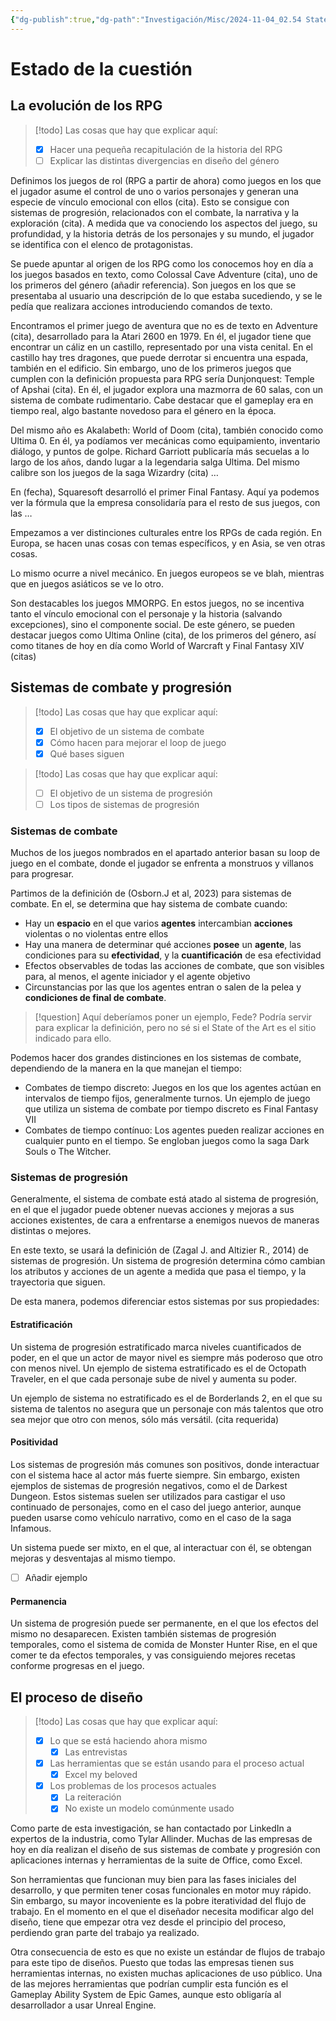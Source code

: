 ```yaml
---
{"dg-publish":true,"dg-path":"Investigación/Misc/2024-11-04_02.54 State of the Art.md","permalink":"/investigacion/misc/2024-11-04-02-54-state-of-the-art/","tags":["TFG","Diseño","RPG"]}
---
```


# Estado de la cuestión
## La evolución de los RPG

> [!todo] Las cosas que hay que explicar aquí:
> - [x] Hacer una pequeña recapitulación de la historia del RPG
> - [ ] Explicar las distintas divergencias en diseño del género

Definimos los juegos de rol (RPG a partir de ahora) como juegos en los que el jugador asume el control de uno o varios personajes y generan una especie de vínculo emocional con ellos (cita). Esto se consigue con sistemas de progresión, relacionados con el combate, la narrativa y la exploración (cita). A medida que va conociendo los aspectos del juego, su profundidad, y la historia detrás de los personajes y su mundo, el jugador se identifica con el elenco de protagonistas.

Se puede apuntar al origen de los RPG como los conocemos hoy en día a los juegos basados en texto, como Colossal Cave Adventure (cita), uno de los primeros del género (añadir referencia). Son juegos en los que se presentaba al usuario una descripción de lo que estaba sucediendo, y se le pedía que realizara acciones introduciendo comandos de texto. 

Encontramos el primer juego de aventura que no es de texto en Adventure (cita), desarrollado para la Atari 2600 en 1979. En él, el jugador tiene que encontrar un cáliz en un castillo, representado por una vista cenital. En el castillo hay tres dragones, que puede derrotar si encuentra una espada, también en el edificio. Sin embargo, uno de los primeros juegos que cumplen con la definición propuesta para RPG sería Dunjonquest: Temple of Apshai (cita). En él, el jugador explora una mazmorra de 60 salas, con un sistema de combate rudimentario. Cabe destacar que el gameplay era en tiempo real, algo bastante novedoso para el género en la época.

Del mismo año es Akalabeth: World of Doom (cita), también conocido como Ultima 0. En él, ya podíamos ver mecánicas como equipamiento, inventario diálogo, y puntos de golpe. Richard Garriott publicaría más secuelas a lo largo de los años, dando lugar a la legendaria salga Ultima. Del mismo calibre son los juegos de la saga Wizardry (cita) …

En (fecha), Squaresoft desarrolló el primer Final Fantasy. Aquí ya podemos ver la fórmula que la empresa consolidaría para el resto de sus juegos, con las …

Empezamos a ver distinciones culturales entre los RPGs de cada región. En Europa, se hacen unas cosas con temas específicos, y en Asia, se ven otras cosas.

Lo mismo ocurre a nivel mecánico. En juegos europeos se ve blah, mientras que en juegos asiáticos se ve lo otro.

Son destacables los juegos MMORPG. En estos juegos, no se incentiva tanto el vínculo emocional con el personaje y la historia (salvando excepciones), sino el componente social. De este género, se pueden destacar juegos como Ultima Online (cita), de los primeros del género, así como titanes de hoy en día como World of Warcraft y Final Fantasy XIV (citas)

## Sistemas de combate y progresión

> [!todo] Las cosas que hay que explicar aquí:
> - [x] El objetivo de un sistema de combate
> - [x] Cómo hacen para mejorar el loop de juego
> - [x] Qué bases siguen

> [!todo] Las cosas que hay que explicar aquí:
> - [ ] El objetivo de un sistema de progresión
> - [ ] Los tipos de sistemas de progresión

### Sistemas de combate

Muchos de los juegos nombrados en el apartado anterior basan su loop de juego en el combate, donde el jugador se enfrenta a monstruos y villanos para progresar.

Partimos de la definición de (Osborn.J et al, 2023) para sistemas de combate. En el, se determina que hay sistema de combate cuando:
 * Hay un **espacio** en el que varios **agentes** intercambian **acciones** violentas o no violentas entre ellos
 * Hay una manera de determinar qué acciones **posee** un **agente**, las condiciones para su **efectividad**, y la **cuantificación** de esa efectividad
 * Efectos observables de todas las acciones de combate, que son visibles para, al menos, el agente iniciador y el agente objetivo
 * Circunstancias por las que los agentes entran o salen de la pelea y **condiciones de final de combate**.

> [!question] Aquí deberíamos poner un ejemplo, Fede? Podría servir para explicar la definición, pero no sé si el State of the Art es el sitio indicado para ello.

Podemos hacer dos grandes distinciones en los sistemas de combate, dependiendo de la manera en la que manejan el tiempo:
+ Combates de tiempo discreto: Juegos en los que los agentes actúan en intervalos de tiempo fijos, generalmente turnos. Un ejemplo de juego que utiliza un sistema de combate por tiempo discreto es Final Fantasy VII
+ Combates de tiempo contínuo: Los agentes pueden realizar acciones en cualquier punto en el tiempo. Se engloban juegos como la saga Dark Souls o The Witcher.

### Sistemas de progresión

Generalmente, el sistema de combate está atado al sistema de progresión, en el que el jugador puede obtener nuevas acciones y mejoras a sus acciones existentes, de cara a enfrentarse a enemigos nuevos de maneras distintas o mejores.

En este texto, se usará la definición de (Zagal J. and Altizier R., 2014) de sistemas de progresión. Un sistema de progresión determina cómo cambian los atributos y acciones de un agente a medida que pasa el tiempo, y la trayectoria que siguen.

De esta manera, podemos diferenciar estos sistemas por sus propiedades:
#### Estratificación

Un sistema de progresión estratificado marca niveles cuantificados de poder, en el que un actor de mayor nivel es siempre más poderoso que otro con menos nivel. Un ejemplo de sistema estratificado es el de Octopath Traveler, en el que cada personaje sube de nivel y aumenta su
poder.

Un ejemplo de sistema no estratificado es el de Borderlands 2, en el que su sistema de talentos no asegura que un personaje con más talentos que otro sea mejor que otro con menos, sólo más versátil. (cita requerida)

#### Positividad

Los sistemas de progresión más comunes son positivos, donde interactuar con el sistema hace al actor más fuerte siempre. Sin embargo, existen ejemplos de sistemas de progresión negativos, como el de Darkest Dungeon. Estos sistemas suelen ser utilizados para castigar el uso continuado de personajes, como en el caso del juego anterior, aunque pueden usarse como vehículo narrativo, como en el caso de la saga Infamous.

Un sistema puede ser mixto, en el que, al interactuar con él, se obtengan mejoras y desventajas al mismo tiempo. 
- [ ] Añadir ejemplo

#### Permanencia

Un sistema de progresión puede ser permanente, en el que los efectos del mismo no desaparecen. Existen también sistemas de progresión temporales, como el sistema de comida de Monster Hunter Rise, en el que comer te da efectos temporales, y vas consiguiendo mejores recetas conforme progresas en el juego.


## El proceso de diseño

> [!todo] Las cosas que hay que explicar aquí:
> - [x] Lo que se está haciendo ahora mismo
> 	- [x] Las entrevistas
> - [x] Las herramientas que se están usando para el proceso actual
> 	- [x] Excel my beloved
> - [x] Los problemas de los procesos actuales
> 	- [x] La reiteración
> 	- [x] No existe un modelo comúnmente usado

Como parte de esta investigación, se han contactado por LinkedIn a expertos de la industria, como Tylar Allinder. Muchas de las empresas de hoy en día realizan el diseño de sus sistemas de combate y progresión con aplicaciones internas y herramientas de la suite de Office, como Excel.

Son herramientas que funcionan muy bien para las fases iniciales del desarrollo, y que permiten tener cosas funcionales en motor muy rápido. Sin embargo, su mayor incoveniente es la pobre iteratividad del flujo de trabajo. En el momento en el que el diseñador necesita modificar algo del diseño, tiene que empezar otra vez desde el principio del proceso, perdiendo gran parte del trabajo ya realizado.

Otra consecuencia de esto es que no existe un estándar de flujos de trabajo para este tipo de diseños. Puesto que todas las empresas tienen sus herramientas internas, no existen muchas aplicaciones de uso público. Una de las mejores herramientas que podrían cumplir esta función es el Gameplay Ability System de Epic Games, aunque esto obligaría al desarrollador a usar Unreal Engine.